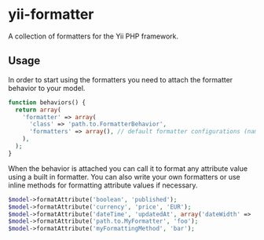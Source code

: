 yii-formatter
=============

A collection of formatters for the Yii PHP framework.

## Usage

In order to start using the formatters you need to attach the formatter behavior to your model.

```php
function behaviors() {
  return array(
    'formatter' => array(
      'class' => 'path.to.FormatterBehavior',
      'formatters' => array(), // default formatter configurations (name=>config)
    ),
  );
}
```

When the behavior is attached you can call it to format any attribute value using a built in formatter.
You can also write your own formatters or use inline methods for formatting attribute values if necessary.

```php
$model->formatAttribute('boolean', 'published');
$model->formatAttribute('currency', 'price', 'EUR');
$model->formatAttribute('dateTime', 'updatedAt', array('dateWidth' => 'short', 'timeWidth' => 'short'));
$model->formatAttribute('path.to.MyFormatter', 'foo');
$model->formatAttribute('myFormattingMethod', 'bar');
```
